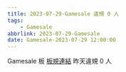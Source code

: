 ```yaml
---
title: 2023-07-29-Gamesale 違規 0 人
tags:
    - Gamesale
abbrlink: 2023-07-29-Gamesale
date: Gamesale-2023-07-29 12:00:00
---
```

Gamesale 板 [板規連結](https://www.ptt.cc/bbs/Gossiping/M.1637425085.A.07D.html)
昨天違規 0 人
